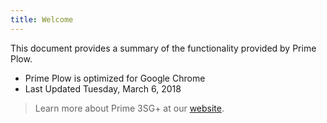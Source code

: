 ```yaml
---
title: Welcome
---
```


This document provides a summary of the functionality provided by Prime Plow.

* Prime Plow is optimized for Google Chrome
* Last Updated  Tuesday, March 6, 2018

> Learn more about Prime 3SG+ at our [website](http://prime3sg.com/).

